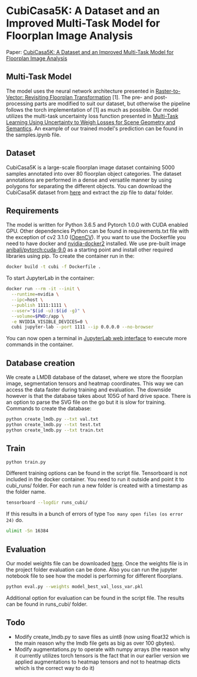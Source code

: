 # CubiCasa5K: A Dataset and an Improved Multi-Task Model for Floorplan Image Analysis

Paper: [CubiCasa5K: A Dataset and an Improved Multi-Task Model for Floorplan Image Analysis](https://arxiv.org/abs/1904.01920v1)

## Multi-Task Model
The model uses the neural network architecture presented in [Raster-to-Vector: Revisiting Floorplan Transformation](https://github.com/art-programmer/FloorplanTransformation) [1]. The pre- and post-processing parts are modified to suit our dataset, but otherwise the pipeline follows the torch implementation of [1] as much as possible. Our model utilizes the multi-task uncertainty loss function presented in [Multi-Task Learning Using Uncertainty to Weigh Losses for Scene Geometry and Semantics](https://arxiv.org/abs/1705.07115). An example of our trained model's prediction can be found in the samples.ipynb file.

## Dataset
CubiCasa5K is a large-scale floorplan image dataset containing 5000 samples annotated into over 80 floorplan object categories. The dataset annotations are performed in a dense and versatile manner by using polygons for separating the different objects. You can download the CubiCasa5K dataset from [here](https://zenodo.org/record/2613548) and extract the zip file to data/ folder.

## Requirements
The model is written for Python 3.6.5 and Pytorch 1.0.0 with CUDA enabled GPU. Other dependencies Python can be found in requirements.txt file with the exception of cv2 3.1.0 ([OpenCV](https://opencv.org/)). If you want to use the Dockerfile you need to have docker and [nvidia-docker2](https://github.com/NVIDIA/nvidia-docker) installed. We use pre-built image [anibali/pytorch:cuda-9.0](https://github.com/anibali/docker-pytorch) as a starting point and install other required libraries using pip. To create the container run in the:
```bash
docker build -t cubi -f Dockerfile .
```
To start JupyterLab in the container:
```bash
docker run --rm -it --init \
  --runtime=nvidia \
  --ipc=host \
  --publish 1111:1111 \
  --user="$(id -u):$(id -g)" \
  --volume=$PWD:/app \
  -e NVIDIA_VISIBLE_DEVICES=0 \
  cubi jupyter-lab --port 1111 --ip 0.0.0.0 --no-browser
```
You can now open a terminal in [JupyterLab web interface](http://localhost:1111) to execute more commands in the container.

## Database creation
We create a LMDB database of the dataset, where we store the floorplan image, segmentation tensors and heatmap coordinates. This way we can access the data faster during training and evaluation. The downside however is that the database takes about 105G of hard drive space. There is an option to parse the SVG file on the go but it is slow for training.
Commands to create the database:
```bash
python create_lmdb.py --txt val.txt
python create_lmdb.py --txt test.txt
python create_lmdb.py --txt train.txt
```

## Train
```bash
python train.py
```
Different training options can be found in the script file. Tensorboard is not included in the docker container. You need to run it outside and point it to cubi_runs/ folder. For each run a new folder is created with a timestamp as the folder name.
```bash
tensorboard --logdir runs_cubi/
```
If this results in a bunch of errors of type `Too many open files (os error 24)` do.
```bash
ulimit -Sn 16384
```
## Evaluation
Our model weights file can be downloaded [here](https://drive.google.com/file/d/1gRB7ez1e4H7a9Y09lLqRuna0luZO5VRK/view?usp=sharing). Once the weights file is in the project folder evaluation can be done. Also you can run the jupyter notebook file to see how the model is performing for different floorplans.
```bash
python eval.py --weights model_best_val_loss_var.pkl
```
Additional option for evaluation can be found in the script file. The results can be found in runs_cubi/ folder. 

## Todo
- Modify create_lmdb.py to save files as uint8 (now using float32 which is the main reason why the lmdb file gets as big as over 100 gbytes).
- Modify augmentations.py to operate with numpy arrays (the reason why it currently utilizes torch tensors is the fact that in our earlier version we applied augmentations to heatmap tensors and not to heatmap dicts which is the correct way to do it)
